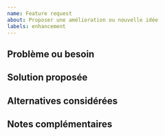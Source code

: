 ```yaml
---
name: Feature request
about: Proposer une amélioration ou nouvelle idée
labels: enhancement
---
```


## Problème ou besoin

<!-- Quel besoin souhaites-tu couvrir ? -->

## Solution proposée

<!-- Décris la solution ou l’amélioration souhaitée. -->

## Alternatives considérées

<!-- Ajoute d’autres pistes si tu en as. -->

## Notes complémentaires

<!-- Liens, maquettes, remarques supplémentaires. -->
